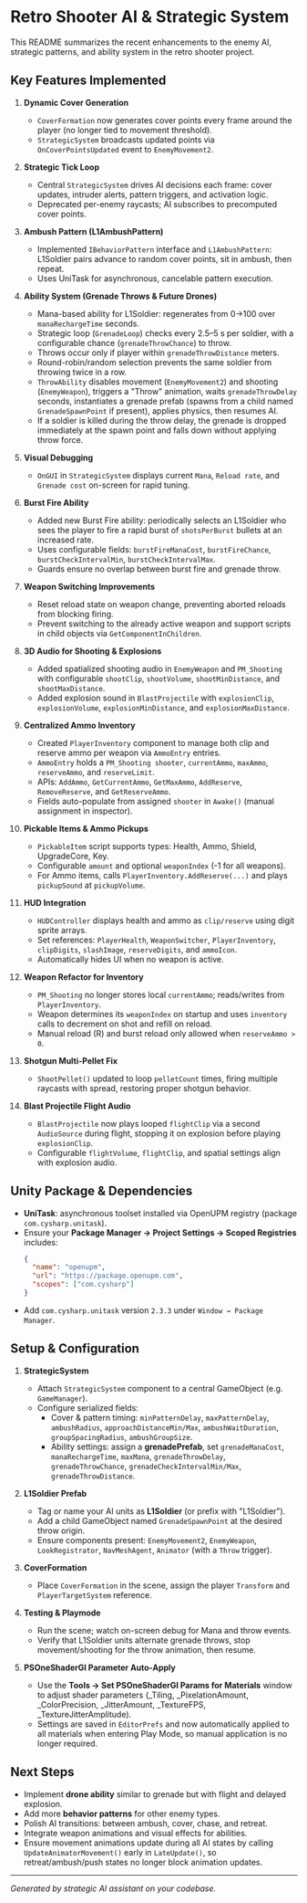 # Retro Shooter AI & Strategic System

This README summarizes the recent enhancements to the enemy AI, strategic patterns, and ability system in the retro shooter project.

## Key Features Implemented

1. **Dynamic Cover Generation**
   - `CoverFormation` now generates cover points every frame around the player (no longer tied to movement threshold).
   - `StrategicSystem` broadcasts updated points via `OnCoverPointsUpdated` event to `EnemyMovement2`.

2. **Strategic Tick Loop**
   - Central `StrategicSystem` drives AI decisions each frame: cover updates, intruder alerts, pattern triggers, and activation logic.
   - Deprecated per-enemy raycasts; AI subscribes to precomputed cover points.

3. **Ambush Pattern (L1AmbushPattern)**
   - Implemented `IBehaviorPattern` interface and `L1AmbushPattern`: L1Soldier pairs advance to random cover points, sit in ambush, then repeat.
   - Uses UniTask for asynchronous, cancelable pattern execution.

4. **Ability System (Grenade Throws & Future Drones)**
   - Mana-based ability for L1Soldier: regenerates from 0→100 over `manaRechargeTime` seconds.
   - Strategic loop (`GrenadeLoop`) checks every 2.5–5 s per soldier, with a configurable chance (`grenadeThrowChance`) to throw.
   - Throws occur only if player within `grenadeThrowDistance` meters.
   - Round-robin/random selection prevents the same soldier from throwing twice in a row.
   - `ThrowAbility` disables movement (`EnemyMovement2`) and shooting (`EnemyWeapon`), triggers a "Throw" animation, waits `grenadeThrowDelay` seconds, instantiates a grenade prefab (spawns from a child named `GrenadeSpawnPoint` if present), applies physics, then resumes AI.
   - If a soldier is killed during the throw delay, the grenade is dropped immediately at the spawn point and falls down without applying throw force.

5. **Visual Debugging**
   - `OnGUI` in `StrategicSystem` displays current `Mana`, `Reload rate`, and `Grenade cost` on-screen for rapid tuning.

6. **Burst Fire Ability**
   - Added new Burst Fire ability: periodically selects an L1Soldier who sees the player to fire a rapid burst of `shotsPerBurst` bullets at an increased rate.
   - Uses configurable fields: `burstFireManaCost`, `burstFireChance`, `burstCheckIntervalMin`, `burstCheckIntervalMax`.
   - Guards ensure no overlap between burst fire and grenade throw.

7. **Weapon Switching Improvements**
   - Reset reload state on weapon change, preventing aborted reloads from blocking firing.
   - Prevent switching to the already active weapon and support scripts in child objects via `GetComponentInChildren`.

8. **3D Audio for Shooting & Explosions**
   - Added spatialized shooting audio in `EnemyWeapon` and `PM_Shooting` with configurable `shootClip`, `shootVolume`, `shootMinDistance`, and `shootMaxDistance`.
   - Added explosion sound in `BlastProjectile` with `explosionClip`, `explosionVolume`, `explosionMinDistance`, and `explosionMaxDistance`.

9. **Centralized Ammo Inventory**
   - Created `PlayerInventory` component to manage both clip and reserve ammo per weapon via `AmmoEntry` entries.
   - `AmmoEntry` holds a `PM_Shooting shooter`, `currentAmmo`, `maxAmmo`, `reserveAmmo`, and `reserveLimit`.
   - APIs: `AddAmmo`, `GetCurrentAmmo`, `GetMaxAmmo`, `AddReserve`, `RemoveReserve`, and `GetReserveAmmo`.
   - Fields auto-populate from assigned `shooter` in `Awake()` (manual assignment in inspector).

10. **Pickable Items & Ammo Pickups**
    - `PickableItem` script supports types: Health, Ammo, Shield, UpgradeCore, Key.
    - Configurable `amount` and optional `weaponIndex` (-1 for all weapons).
    - For Ammo items, calls `PlayerInventory.AddReserve(...)` and plays `pickupSound` at `pickupVolume`.

11. **HUD Integration**
    - `HUDController` displays health and ammo as `clip/reserve` using digit sprite arrays.
    - Set references: `PlayerHealth`, `WeaponSwitcher`, `PlayerInventory`, `clipDigits`, `slashImage`, `reserveDigits`, and `ammoIcon`.
    - Automatically hides UI when no weapon is active.

12. **Weapon Refactor for Inventory**
    - `PM_Shooting` no longer stores local `currentAmmo`; reads/writes from `PlayerInventory`.
    - Weapon determines its `weaponIndex` on startup and uses `inventory` calls to decrement on shot and refill on reload.
    - Manual reload (R) and burst reload only allowed when `reserveAmmo > 0`.

13. **Shotgun Multi-Pellet Fix**
    - `ShootPellet()` updated to loop `pelletCount` times, firing multiple raycasts with spread, restoring proper shotgun behavior.

14. **Blast Projectile Flight Audio**
    - `BlastProjectile` now plays looped `flightClip` via a second `AudioSource` during flight, stopping it on explosion before playing `explosionClip`.
    - Configurable `flightVolume`, `flightClip`, and spatial settings align with explosion audio.

## Unity Package & Dependencies

- **UniTask**: asynchronous toolset installed via OpenUPM registry (package `com.cysharp.unitask`).
- Ensure your **Package Manager → Project Settings → Scoped Registries** includes:
  ```json
  {
    "name": "openupm",
    "url": "https://package.openupm.com",
    "scopes": ["com.cysharp"]
  }
  ```
- Add `com.cysharp.unitask` version `2.3.3` under `Window → Package Manager`.

## Setup & Configuration

1. **StrategicSystem**
   - Attach `StrategicSystem` component to a central GameObject (e.g. `GameManager`).
   - Configure serialized fields:
     - Cover & pattern timing: `minPatternDelay`, `maxPatternDelay`, `ambushRadius`, `approachDistanceMin/Max`, `ambushWaitDuration`, `groupSpacingRadius`, `ambushGroupSize`.
     - Ability settings: assign a **grenadePrefab**, set `grenadeManaCost`, `manaRechargeTime`, `maxMana`, `grenadeThrowDelay`, `grenadeThrowChance`, `grenadeCheckIntervalMin/Max`, `grenadeThrowDistance`.

2. **L1Soldier Prefab**
   - Tag or name your AI units as **L1Soldier** (or prefix with "L1Soldier").
   - Add a child GameObject named `GrenadeSpawnPoint` at the desired throw origin.
   - Ensure components present: `EnemyMovement2`, `EnemyWeapon`, `LookRegistrator`, `NavMeshAgent`, `Animator` (with a `Throw` trigger).

3. **CoverFormation**
   - Place `CoverFormation` in the scene, assign the player `Transform` and `PlayerTargetSystem` reference.

4. **Testing & Playmode**
   - Run the scene; watch on-screen debug for Mana and throw events.
   - Verify that L1Soldier units alternate grenade throws, stop movement/shooting for the throw animation, then resume.

5. **PSOneShaderGI Parameter Auto-Apply**
   - Use the **Tools → Set PSOneShaderGI Params for Materials** window to adjust shader parameters (_Tiling, _PixelationAmount, _ColorPrecision, _JitterAmount, _TextureFPS, _TextureJitterAmplitude).
   - Settings are saved in `EditorPrefs` and now automatically applied to all materials when entering Play Mode, so manual application is no longer required.

## Next Steps

- Implement **drone ability** similar to grenade but with flight and delayed explosion.
- Add more **behavior patterns** for other enemy types.
- Polish AI transitions: between ambush, cover, chase, and retreat.
- Integrate weapon animations and visual effects for abilities.
- Ensure movement animations update during all AI states by calling `UpdateAnimatorMovement()` early in `LateUpdate()`, so retreat/ambush/push states no longer block animation updates.

---
*Generated by strategic AI assistant on your codebase.*
